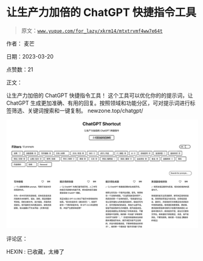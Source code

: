 # 让生产力加倍的 ChatGPT 快捷指令工具

> 原文：[`www.yuque.com/for_lazy/xkrm14/mtxtrvmf4ww7e64t`](https://www.yuque.com/for_lazy/xkrm14/mtxtrvmf4ww7e64t)

作者： 麦芒

日期：2023-03-20

点赞数：21

正文：

让生产力加倍的 ChatGPT 快捷指令工具！ 这个工具可以优化你的的提示词，让 ChatGPT 生成更加准确、有用的回复。按照领域和功能分区，可对提示词进行标签筛选、关键词搜索和一键复制。 newzone.top/chatgpt/

![](img/d686dbaf29c991156a2f1ffa1f844d13.png)  

评论区：

HEXIN : 已收藏，太棒了


